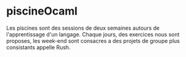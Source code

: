 # piscineOcaml

Les piscines sont des sessions de deux semaines autours de l'apprentissage d'un langage. Chaque jours, des exercices nous sont proposes, les week-end sont consacres a des projets de groupe plus consistants appelle Rush.
